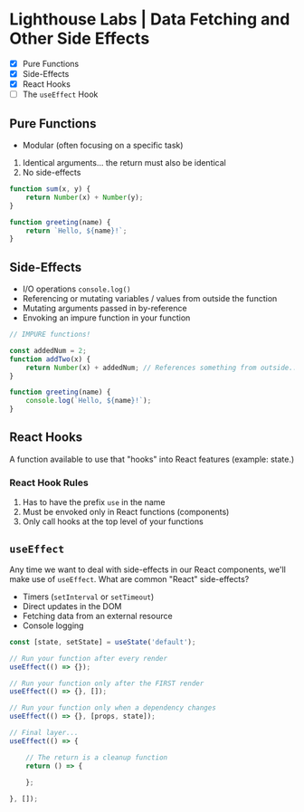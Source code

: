 # Lighthouse Labs | Data Fetching and Other Side Effects

* [X] Pure Functions
* [X] Side-Effects
* [X] React Hooks
* [ ] The `useEffect` Hook

## Pure Functions

* Modular (often focusing on a specific task)

1. Identical arguments... the return must also be identical
2. No side-effects

```JavaScript
function sum(x, y) {
    return Number(x) + Number(y);
}

function greeting(name) {
    return `Hello, ${name}!`;
}
```

## Side-Effects

* I/O operations `console.log()`
* Referencing or mutating variables / values from outside the function
* Mutating arguments passed in by-reference
* Envoking an impure function in your function

```JavaScript
// IMPURE functions!

const addedNum = 2;
function addTwo(x) {
    return Number(x) + addedNum; // References something from outside...
}

function greeting(name) {
    console.log(`Hello, ${name}!`);
}
```

## React Hooks

A function available to use that "hooks" into React features (example: state.)

### React Hook Rules

1. Has to have the prefix `use` in the name
2. Must be envoked only in React functions (components)
3. Only call hooks at the top level of your functions

## `useEffect`

Any time we want to deal with side-effects in our React components, we'll make use of `useEffect`. What are common "React" side-effects?

* Timers (`setInterval` or `setTimeout`)
* Direct updates in the DOM
* Fetching data from an external resource
* Console logging

```JavaScript
const [state, setState] = useState('default');

// Run your function after every render
useEffect(() => {});

// Run your function only after the FIRST render
useEffect(() => {}, []);

// Run your function only when a dependency changes
useEffect(() => {}, [props, state]);

// Final layer...
useEffect(() => {

    // The return is a cleanup function
    return () => {
        
    };

}, []);
```
